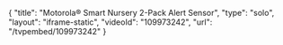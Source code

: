 {
    "title": "Motorola&reg; Smart Nursery 2-Pack Alert Sensor",
    "type": "solo",
    "layout": "iframe-static",
    "videoId": "109973242",
    "url": "\/tvpembed\/109973242"
}